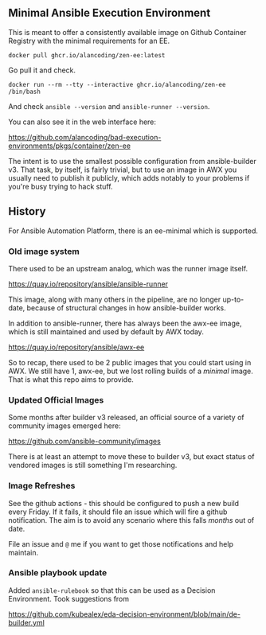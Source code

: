 ## Minimal Ansible Execution Environment

This is meant to offer a consistently available image on Github Container Registry
with the minimal requirements for an EE.

```
docker pull ghcr.io/alancoding/zen-ee:latest
```

Go pull it and check.

```
docker run --rm --tty --interactive ghcr.io/alancoding/zen-ee /bin/bash
```

And check `ansible --version` and `ansible-runner --version`.

You can also see it in the web interface here:

https://github.com/alancoding/bad-execution-environments/pkgs/container/zen-ee

The intent is to use the smallest possible configuration from ansible-builder v3.
That task, by itself, is fairly trivial, but to use an image in AWX
you usually need to publish it publicly, which adds notably to your problems
if you're busy trying to hack stuff.

## History

For Ansible Automation Platform, there is an ee-minimal which is supported.

### Old image system

There used to be an upstream analog, which was the runner image itself.

https://quay.io/repository/ansible/ansible-runner

This image, along with many others in the pipeline, are no longer up-to-date,
because of structural changes in how ansible-builder works.

In addition to ansible-runner, there has always been the awx-ee image,
which is still maintained and used by default by AWX today.

https://quay.io/repository/ansible/awx-ee

So to recap, there used to be 2 public images that you could start using in AWX.
We still have 1, awx-ee, but we lost rolling builds of a _minimal_ image.
That is what this repo aims to provide.

### Updated Official Images

Some months after builder v3 released,
an official source of a variety of community images emerged here:

https://github.com/ansible-community/images

There is at least an attempt to move these to builder v3, but exact status
of vendored images is still something I'm researching.

### Image Refreshes

See the github actions - this should be configured to push a new build every Friday.
If it fails, it should file an issue which will fire a github notification.
The aim is to avoid any scenario where this falls _months_ out of date.

File an issue and `@` me if you want to get those notifications and help maintain.

### Ansible playbook update

Added `ansible-rulebook` so that this can be used as a Decision Environment.
Took suggestions from

https://github.com/kubealex/eda-decision-environment/blob/main/de-builder.yml
